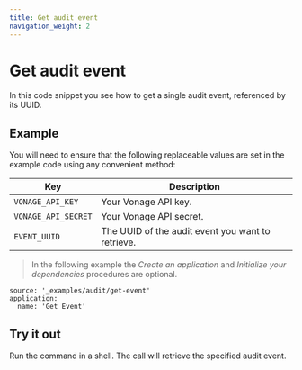 ```yaml
---
title: Get audit event
navigation_weight: 2
---
```


# Get audit event

In this code snippet you see how to get a single audit event, referenced by its UUID.

## Example

You will need to ensure that the following replaceable values are set in the example code using any convenient method:

Key | Description
-- | --
`VONAGE_API_KEY` | Your Vonage API key.
`VONAGE_API_SECRET` | Your Vonage API secret.
`EVENT_UUID` | The UUID of the audit event you want to retrieve.

> In the following example the _Create an application_ and _Initialize your dependencies_ procedures are optional.

```code_snippets
source: '_examples/audit/get-event'
application:
  name: 'Get Event'
```

## Try it out

Run the command in a shell. The call will retrieve the specified audit event.